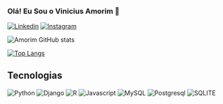 ### Olá! Eu Sou o Vinicius Amorim 🤙

[![Linkedin](https://img.shields.io/badge/LinkedIn-0077B5?style=for-the-badge&logo=linkedin&logoColor=white)](https://www.linkedin.com/in/viniciusdeamorim/)
[![Instagram](https://img.shields.io/badge/Instagram-E4405F?style=for-the-badge&logo=instagram&logoColor=white)](https://www.instagram.com/__viniciusamorim/)

![Amorim GitHub stats](https://github-readme-stats.vercel.app/api?username=AmorimVinicius&show_icons=true&theme=dracula)

[![Top Langs](https://github-readme-stats.vercel.app/api/top-langs/?username=AmorimVinicius)](https://github.com/AmorimVinicius/github-readme-stats)

## Tecnologias

<div style = "display: inline_block">
    <img align="center" alt="Python" src="https://img.shields.io/badge/Python-3776AB?style=for-the-badge&logo=python&logoColor=white" />
    <img align="center" alt="Django" src="https://img.shields.io/badge/Django-092E20?style=for-the-badge&logo=django&logoColor=white" />
    <img align="center" alt="R" src="https://img.shields.io/badge/R-276DC3?style=for-the-badge&logo=r&logoColor=white" />
    <img align="center" alt="Javascript" src="https://img.shields.io/badge/JavaScript-F7DF1E?style=for-the-badge&logo=javascript&logoColor=black" />
    <img align="center" alt="MySQL" src="https://img.shields.io/badge/MySQL-00000F?style=for-the-badge&logo=mysql&logoColor=white" />
    <img align="center" alt="Postgresql" src="https://img.shields.io/badge/PostgreSQL-316192?style=for-the-badge&logo=postgresql&logoColor=white" />
    <img align="center" alt="SQLITE" src="https://img.shields.io/badge/SQLite-07405E?style=for-the-badge&logo=sqlite&logoColor=white" />
</div>
